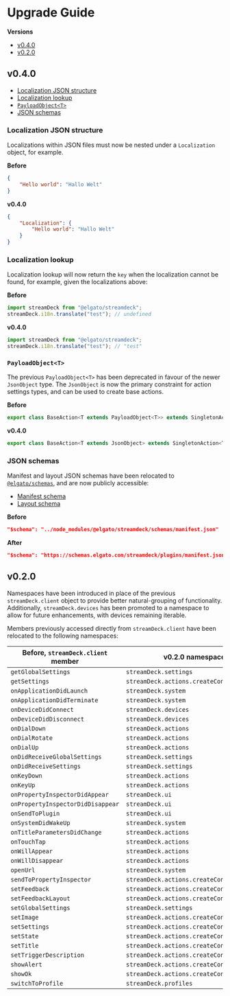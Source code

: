 # Upgrade Guide

**Versions**

-   [v0.4.0](#v0-4-0)
-   [v0.2.0](#v0-2-0)

## <a id="v0-4-0"></a>v0.4.0

-   [Localization JSON structure](#localization-json-structure)
-   [Localization lookup](#localization-lookup)
-   [`PayloadObject<T>`](#payloadobjectt)
-   [JSON schemas](#json-schemas)

### Localization JSON structure

Localizations within JSON files must now be nested under a `Localization` object, for example.

**Before**

```json
{
    "Hello world": "Hallo Welt"
}
```

**v0.4.0**

```json
{
    "Localization": {
        "Hello world": "Hallo Welt"
    }
}
```

### Localization lookup

Localization lookup will now return the `key` when the localization cannot be found, for example, given the localizations above:

**Before**

```ts
import streamDeck from "@elgato/streamdeck";
streamDeck.i18n.translate("test"); // undefined
```

**v0.4.0**

```ts
import streamDeck from "@elgato/streamdeck";
streamDeck.i18n.translate("test"); // "test"
```

### `PayloadObject<T>`

The previous `PayloadObject<T>` has been deprecated in favour of the newer `JsonObject` type. The `JsonObject` is now the primary constraint for action settings types, and can be used to create base actions.

**Before**

```ts
export class BaseAction<T extends PayloadObject<T>> extends SingletonAction<T> {
```

**v0.4.0**

```ts
export class BaseAction<T extends JsonObject> extends SingletonAction<T> {
```

### JSON schemas

Manifest and layout JSON schemas have been relocated to [`@elgato/schemas`](https://github.com/elgatosf/schemas), and are now publicly accessible:

-   [Manifest schema](https://schemas.elgato.com/streamdeck/plugins/manifest.json)
-   [Layout schema](https://schemas.elgato.com/streamdeck/plugins/layout.json)

**Before**

```json
"$schema": "../node_modules/@elgato/streamdeck/schemas/manifest.json"
```

**After**

```json
"$schema": "https://schemas.elgato.com/streamdeck/plugins/manifest.json"
```

## <a id="v0-2-0"></a>v0.2.0

Namespaces have been introduced in place of the previous `streamDeck.client` object to provide better natural-grouping of functionality. Additionally, `streamDeck.devices` has been promoted to a namespace to allow for future enhancements, with devices remaining iterable.

Members previously accessed directly from `streamDeck.client` have been relocated to the following namespaces:

| Before, `streamDeck.client` member | v0.2.0 namespace                          |
| ---------------------------------- | ----------------------------------------- |
| `getGlobalSettings`                | `streamDeck.settings`                     |
| `getSettings`                      | `streamDeck.actions.createController(id)` |
| `onApplicationDidLaunch`           | `streamDeck.system`                       |
| `onApplicationDidTerminate`        | `streamDeck.system`                       |
| `onDeviceDidConnect`               | `streamDeck.devices`                      |
| `onDeviceDidDisconnect`            | `streamDeck.devices`                      |
| `onDialDown`                       | `streamDeck.actions`                      |
| `onDialRotate`                     | `streamDeck.actions`                      |
| `onDialUp`                         | `streamDeck.actions`                      |
| `onDidReceiveGlobalSettings`       | `streamDeck.settings`                     |
| `onDidReceiveSettings`             | `streamDeck.settings`                     |
| `onKeyDown`                        | `streamDeck.actions`                      |
| `onKeyUp`                          | `streamDeck.actions`                      |
| `onPropertyInspectorDidAppear`     | `streamDeck.ui`                           |
| `onPropertyInspectorDidDisappear`  | `streamDeck.ui`                           |
| `onSendToPlugin`                   | `streamDeck.ui`                           |
| `onSystemDidWakeUp`                | `streamDeck.system`                       |
| `onTitleParametersDidChange`       | `streamDeck.actions`                      |
| `onTouchTap`                       | `streamDeck.actions`                      |
| `onWillAppear`                     | `streamDeck.actions`                      |
| `onWillDisappear`                  | `streamDeck.actions`                      |
| `openUrl`                          | `streamDeck.system`                       |
| `sendToPropertyInspector`          | `streamDeck.actions.createController(id)` |
| `setFeedback`                      | `streamDeck.actions.createController(id)` |
| `setFeedbackLayout`                | `streamDeck.actions.createController(id)` |
| `setGlobalSettings`                | `streamDeck.settings`                     |
| `setImage`                         | `streamDeck.actions.createController(id)` |
| `setSettings`                      | `streamDeck.actions.createController(id)` |
| `setState`                         | `streamDeck.actions.createController(id)` |
| `setTitle`                         | `streamDeck.actions.createController(id)` |
| `setTriggerDescription`            | `streamDeck.actions.createController(id)` |
| `showAlert`                        | `streamDeck.actions.createController(id)` |
| `showOk`                           | `streamDeck.actions.createController(id)` |
| `switchToProfile`                  | `streamDeck.profiles`                     |
